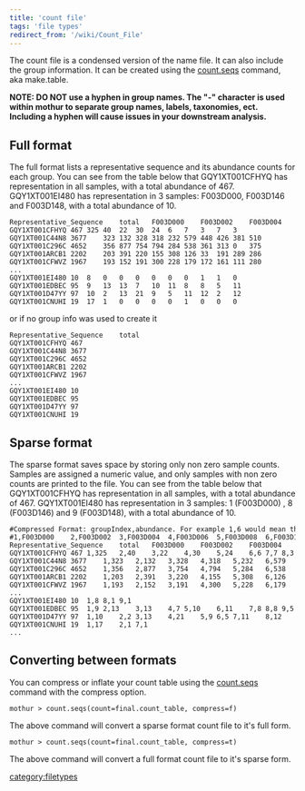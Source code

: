 ```yaml
---
title: 'count file'
tags: 'file types'
redirect_from: '/wiki/Count_File'
---
```

The count file is a condensed version of the name file. It can also
include the group information. It can be created using the
[count.seqs](count.seqs) command, aka make.table.

**NOTE: DO NOT use a hyphen in group names. The \"-\" character is used
within mothur to separate group names, labels, taxonomies, ect.
Including a hyphen will cause issues in your downstream analysis.**

## Full format

The full format lists a representative sequence and its abundance counts
for each group. You can see from the table below that GQY1XT001CFHYQ has
representation in all samples, with a total abundance of 467.
GQY1XT001EI480 has representation in 3 samples: F003D000, F003D146 and
F003D148, with a total abundance of 10.

    Representative_Sequence    total   F003D000    F003D002    F003D004    F003D006    F003D008    F003D142    F003D144    F003D146    F003D148    F003D150
    GQY1XT001CFHYQ 467 325 40  22  30  24  6   7   3   7   3
    GQY1XT001C44N8 3677    323 132 328 318 232 579 448 426 381 510
    GQY1XT001C296C 4652    356 877 754 794 284 538 361 313 0   375
    GQY1XT001ARCB1 2202    203 391 220 155 308 126 33  191 289 286
    GQY1XT001CFWVZ 1967    193 152 191 300 228 179 172 161 111 280
    ...
    GQY1XT001EI480 10  8   0   0   0   0   0   0   1   1   0
    GQY1XT001EDBEC 95  9   13  13  7   10  11  8   8   5   11
    GQY1XT001D47YY 97  10  2   13  21  9   5   11  12  2   12
    GQY1XT001CNUHI 19  17  1   0   0   0   0   1   0   0   0

or if no group info was used to create it

    Representative_Sequence    total
    GQY1XT001CFHYQ 467 
    GQY1XT001C44N8 3677
    GQY1XT001C296C 4652
    GQY1XT001ARCB1 2202
    GQY1XT001CFWVZ 1967
    ...
    GQY1XT001EI480 10      
    GQY1XT001EDBEC 95
    GQY1XT001D47YY 97  
    GQY1XT001CNUHI 19  

## Sparse format

The sparse format saves space by storing only non zero sample counts.
Samples are assigned a numeric value, and only samples with non zero
counts are printed to the file. You can see from the table below that
GQY1XT001CFHYQ has representation in all samples, with a total abundance
of 467. GQY1XT001EI480 has representation in 3 samples: 1 (F003D000) , 8
(F003D146) and 9 (F003D148), with a total abundance of 10.

    #Compressed Format: groupIndex,abundance. For example 1,6 would mean the read has an abundance of 6 for group F003D000.
    #1,F003D000    2,F003D002  3,F003D004  4,F003D006  5,F003D008  6,F003D142  7,F003D144  8,F003D146  9,F003D148  10,F003D150 
    Representative_Sequence    total   F003D000    F003D002    F003D004    F003D006    F003D008    F003D142    F003D144    F003D146    F003D148    F003D150
    GQY1XT001CFHYQ 467 1,325   2,40    3,22    4,30    5,24    6,6 7,7 8,3 9,7 10,3
    GQY1XT001C44N8 3677    1,323   2,132   3,328   4,318   5,232   6,579   7,448   8,426   9,381   10,510
    GQY1XT001C296C 4652    1,356   2,877   3,754   4,794   5,284   6,538   7,361   8,313   10,375
    GQY1XT001ARCB1 2202    1,203   2,391   3,220   4,155   5,308   6,126   7,33    8,191   9,289   10,286
    GQY1XT001CFWVZ 1967    1,193   2,152   3,191   4,300   5,228   6,179   7,172   8,161   9,111   10,280
    ...
    GQY1XT001EI480 10  1,8 8,1 9,1
    GQY1XT001EDBEC 95  1,9 2,13    3,13    4,7 5,10    6,11    7,8 8,8 9,5 10,11
    GQY1XT001D47YY 97  1,10    2,2 3,13    4,21    5,9 6,5 7,11    8,12    9,2 10,12
    GQY1XT001CNUHI 19  1,17    2,1 7,1
    ...

## Converting between formats

You can compress or inflate your count table using the
[count.seqs](count.seqs) command with the compress option.

    mothur > count.seqs(count=final.count_table, compress=f) 

The above command will convert a sparse format count file to it\'s full
form.

    mothur > count.seqs(count=final.count_table, compress=t) 

The above command will convert a full format count file to it\'s sparse
form.

[category:filetypes](Category:FileTypes)
